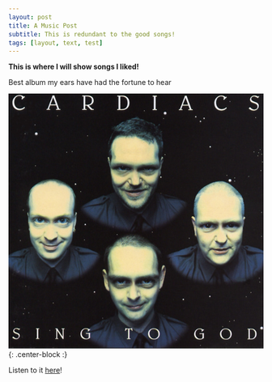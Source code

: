 ```yaml
---
layout: post
title: A Music Post
subtitle: This is redundant to the good songs!
tags: [layout, text, test]
---
```


**This is where I will show songs I liked!**

Best album my ears have had the fortune to hear

![Sing to God](/img/cardiacs.jpeg){: .center-block :}

Listen to it [here](https://www.youtube.com/watch?v=ax9yT3t1jSI&t=2718s)! 
